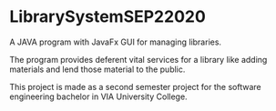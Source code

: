 # LibrarySystemSEP22020
A JAVA program with JavaFx GUI for managing libraries. 

The program provides deferent vital services for a library like adding materials and lend those material to the public. 

This project is made as a second semester project for the software engineering bachelor in VIA University College.
